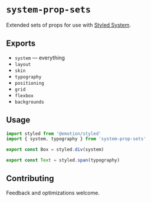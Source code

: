 # `system-prop-sets`

Extended sets of props for use with [Styled System].

## Exports

* `system` — everything
* `layout`
* `skin`
* `typography`
* `positioning`
* `grid`
* `flexbox`
* `backgrounds`

## Usage

```js
import styled from '@emotion/styled'
import { system, typography } from 'system-prop-sets'

export const Box = styled.div(system)

export const Text = styled.span(typography)
```

## Contributing

Feedback and optimizations welcome.

[Styled System]: https://styled-system.com
